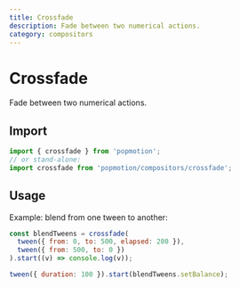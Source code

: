 ```yaml
---
title: Crossfade
description: Fade between two numerical actions.
category: compositors
---
```


# Crossfade

Fade between two numerical actions.

## Import

```javascript
import { crossfade } from 'popmotion';
// or stand-alone:
import crossfade from 'popmotion/compositors/crossfade';
```

## Usage

Example: blend from one tween to another:

```javascript
const blendTweens = crossfade(
  tween({ from: 0, to: 500, elapsed: 200 }),
  tween({ from: 500, to: 0 })
).start((v) => console.log(v));

tween({ duration: 100 }).start(blendTweens.setBalance);
```
